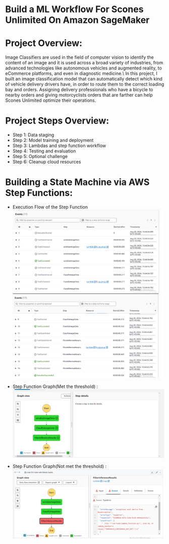 # Build a ML Workflow For Scones Unlimited On Amazon SageMaker
 
 # Project Overview:
 
 Image Classifiers are used in the field of computer vision to identify the content of an image and it is used across a broad variety of industries, from advanced technologies like autonomous vehicles and augmented reality, to eCommerce platforms, and even in diagnostic medicine.\\ In this project, I built an image classification model that can automatically detect which kind of vehicle delivery drivers have, in order to route them to the correct loading bay and orders. Assigning delivery professionals who have a bicycle to nearby orders and giving motorcyclists orders that are farther can help Scones Unlimited optimize their operations.
 
 # Project Steps Overview:
 
 * Step 1: Data staging
 * Step 2: Model training and deployment
 * Step 3: Lambdas and step function workflow
 * Step 4: Testing and evaluation
 * Step 5: Optional challenge
 * Step 6: Cleanup cloud resources
 
 # Building a State Machine via AWS Step Functions:
 
 * Execution Flow of the Step Function
![stepfunction_execution.png](images/image2.png)
![stepfunction_execution.png](images/image3.png)

* Step Function Graph(Met the threshold) :
![stepfunction_imageclassification.png](images/image1.png)

* Step Function Graph(Not met the threshold) :
![stepfunction_imageclassification.png](images/image4.png)





 

 
 
